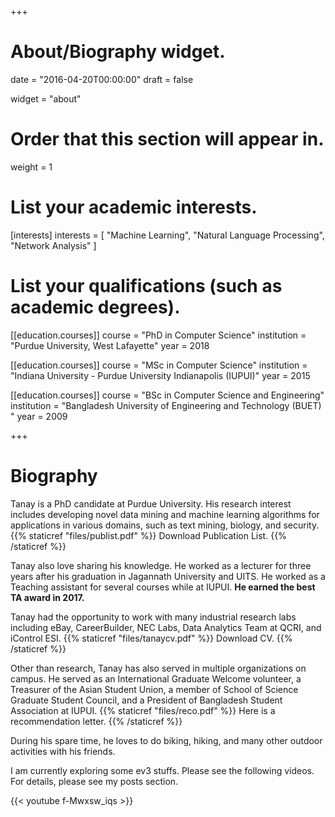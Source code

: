 +++
# About/Biography widget.

date = "2016-04-20T00:00:00"
draft = false

widget = "about"

# Order that this section will appear in.
weight = 1

# List your academic interests.
[interests]
  interests = [
    "Machine Learning",
    "Natural Language Processing",
    "Network Analysis"
  ]

# List your qualifications (such as academic degrees).
[[education.courses]]
  course = "PhD in Computer Science"
  institution = "Purdue University, West Lafayette"
  year = 2018 

[[education.courses]]
  course = "MSc in Computer Science"
  institution = "Indiana University - Purdue University Indianapolis (IUPUI)"
  year = 2015

[[education.courses]]
  course = "BSc in Computer Science and Engineering"
  institution = "Bangladesh University of Engineering and Technology (BUET) "
  year = 2009
 
+++

# Biography

Tanay is a PhD candidate at Purdue University. His research interest includes developing novel data mining and machine learning algorithms for applications in various domains, such as text mining, biology, and security. {{% staticref "files/publist.pdf" %}} Download Publication List. {{% /staticref %}}

Tanay also love sharing his knowledge. He worked as a lecturer for three years 
after his graduation in Jagannath University and UITS. He worked as a Teaching assistant for several courses while at IUPUI. **He earned the best TA award in 2017.** 


Tanay had the opportunity to work with many industrial research labs including eBay, CareerBuilder, NEC Labs, Data Analytics Team at QCRI, and iControl ESI. {{% staticref "files/tanaycv.pdf" %}} Download CV. {{% /staticref %}}

Other than research, Tanay has also served in multiple organizations on campus. He served as an International Graduate Welcome volunteer, a Treasurer of the Asian Student Union, a member of School of Science Graduate Student Council, and a President of Bangladesh Student Association at IUPUI. {{% staticref "files/reco.pdf" %}} Here is a recommendation letter. {{% /staticref  %}}    

During his spare time, he loves to do biking, hiking, and many other outdoor activities with his friends. 

I am currently exploring some ev3 stuffs. Please see the following videos. For details, please see my posts section.

{{< youtube f-Mwxsw_iqs >}}



